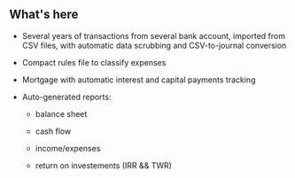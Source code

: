 ## What's here

- Several years of transactions from several bank account, imported from CSV files, with automatic data scrubbing and CSV-to-journal conversion

- Compact rules file to classify expenses

- Mortgage with automatic interest and capital payments tracking

- Auto-generated reports:

    - balance sheet

    - cash flow

    - income/expenses

    - return on investements (IRR && TWR)
